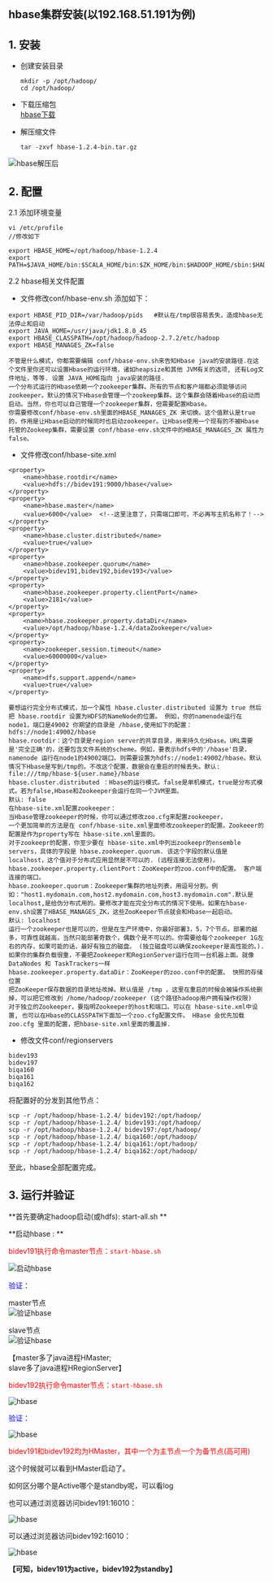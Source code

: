 
## hbase集群安装(以192.168.51.191为例)
## 1. 安装
* 创建安装目录 

    ```
    mkdir -p /opt/hadoop/  
    cd /opt/hadoop/
    ```

* 下载压缩包  
[hbase下载](http://archive.apache.org/dist/hbase/)

* 解压缩文件

    `tar -zxvf hbase-1.2.4-bin.tar.gz`

![hbase解压后](./image/hbase1.png)
## 2. 配置

2.1 添加环境变量

```
vi /etc/profile
//修改如下

export HBASE_HOME=/opt/hadoop/hbase-1.2.4
export PATH=$JAVA_HOME/bin:$SCALA_HOME/bin:$ZK_HOME/bin:$HADOOP_HOME/sbin:$HADOOP_HOME/bin:$HBASE_HOME/bin:$M2_HOME/bin:$PATH
```


2.2 hbase相关文件配置

*  文件修改conf/hbase-env.sh  添加如下：

```
export HBASE_PID_DIR=/var/hadoop/pids   #默认在/tmp很容易丢失，造成hbase无法停止和启动
export JAVA_HOME=/usr/java/jdk1.8.0_45
export HBASE_CLASSPATH=/opt/hadoop/hadoop-2.7.2/etc/hadoop
export HBASE_MANAGES_ZK=false
```

    不管是什么模式，你都需要编辑 conf/hbase-env.sh来告知Hbase java的安装路径.在这个文件里你还可以设置Hbase的运行环境，诸如heapsize和其他 JVM有关的选项, 还有Log文件地址，等等. 设置 JAVA_HOME指向 java安装的路径.
    一个分布式运行的Hbase依赖一个zookeeper集群。所有的节点和客户端都必须能够访问zookeeper。默认的情况下Hbase会管理一个zookeep集群。这个集群会随着Hbase的启动而启动。当然，你也可以自己管理一个zookeeper集群，但需要配置Hbase。
    你需要修改conf/hbase-env.sh里面的HBASE_MANAGES_ZK 来切换。这个值默认是true的，作用是让Hbase启动的时候同时也启动zookeeper。让Hbase使用一个现有的不被Hbase托管的Zookeep集群，需要设置 conf/hbase-env.sh文件中的HBASE_MANAGES_ZK 属性为 false。

* 文件修改conf/hbase-site.xml

```
<property>  
    <name>hbase.rootdir</name>  
    <value>hdfs://bidev191:9000/hbase</value>  
</property>  
<property>  
    <name>hbase.master</name>  
    <value>6000</value>  <!--这里注意了，只需端口即可，不必再写主机名称了！-->
</property>  
<property>  
    <name>hbase.cluster.distributed</name>  
    <value>true</value>  
</property>  
<property>  
    <name>hbase.zookeeper.quorum</name>  
    <value>bidev191,bidev192,bidev193</value>  
</property>  
<property>  
    <name>hbase.zookeeper.property.clientPort</name>  
    <value>2181</value>  
</property>  
<property>    
    <name>hbase.zookeeper.property.dataDir</name>    
    <value>/opt/hadoop/hbase-1.2.4/dataZookeeper</value>    
</property>    
<property>  
    <name>zookeeper.session.timeout</name>  
    <value>60000000</value>  
</property>  
<property>  
    <name>dfs.support.append</name>  
    <value>true</value>  
</property>  
```

    要想运行完全分布式模式，加一个属性 hbase.cluster.distributed 设置为 true 然后把 hbase.rootdir 设置为HDFS的NameNode的位置。 例如，你的namenode运行在node1，端口是49002 你期望的目录是 /hbase,使用如下的配置：hdfs://node1:49002/hbase
    hbase.rootdir：这个目录是region server的共享目录，用来持久化Hbase。URL需要是'完全正确'的，还要包含文件系统的scheme。例如，要表示hdfs中的'/hbase'目录，namenode 运行在node1的49002端口。则需要设置为hdfs://node1:49002/hbase。默认情况下Hbase是写到/tmp的。不改这个配置，数据会在重启的时候丢失。默认: file:///tmp/hbase-${user.name}/hbase
    hbase.cluster.distributed ：Hbase的运行模式。false是单机模式，true是分布式模式。若为false,Hbase和Zookeeper会运行在同一个JVM里面。
    默认: false
    在hbase-site.xml配置zookeeper：
    当Hbase管理zookeeper的时候，你可以通过修改zoo.cfg来配置zookeeper，
    一个更加简单的方法是在 conf/hbase-site.xml里面修改zookeeper的配置。Zookeeer的配置是作为property写在 hbase-site.xml里面的。
    对于zookeepr的配置，你至少要在 hbase-site.xml中列出zookeepr的ensemble servers，具体的字段是 hbase.zookeeper.quorum. 该这个字段的默认值是 localhost，这个值对于分布式应用显然是不可以的. (远程连接无法使用)。
    hbase.zookeeper.property.clientPort：ZooKeeper的zoo.conf中的配置。 客户端连接的端口。
    hbase.zookeeper.quorum：Zookeeper集群的地址列表，用逗号分割。例如："host1.mydomain.com,host2.mydomain.com,host3.mydomain.com".默认是localhost,是给伪分布式用的。要修改才能在完全分布式的情况下使用。如果在hbase-env.sh设置了HBASE_MANAGES_ZK，这些ZooKeeper节点就会和Hbase一起启动。
    默认: localhost
    运行一个zookeeper也是可以的，但是在生产环境中，你最好部署3，5，7个节点。部署的越多，可靠性就越高，当然只能部署奇数个，偶数个是不可以的。你需要给每个zookeeper 1G左右的内存，如果可能的话，最好有独立的磁盘。 (独立磁盘可以确保zookeeper是高性能的。).如果你的集群负载很重，不要把Zookeeper和RegionServer运行在同一台机器上面。就像DataNodes 和 TaskTrackers一样
    hbase.zookeeper.property.dataDir：ZooKeeper的zoo.conf中的配置。 快照的存储位置
    把ZooKeeper保存数据的目录地址改掉。默认值是 /tmp ，这里在重启的时候会被操作系统删掉，可以把它修改到 /home/hadoop/zookeeper (这个路径hadoop用户拥有操作权限)
    对于独立的Zookeeper，要指明Zookeeper的host和端口。可以在 hbase-site.xml中设置, 也可以在Hbase的CLASSPATH下面加一个zoo.cfg配置文件。 HBase 会优先加载 zoo.cfg 里面的配置，把hbase-site.xml里面的覆盖掉.

*  修改文件conf/regionservers

```
bidev193
bidev197
biqa160
biqa161
biqa162
```

将配置好的分发到其他节点：

```
scp -r /opt/hadoop/hbase-1.2.4/ bidev192:/opt/hadoop/
scp -r /opt/hadoop/hbase-1.2.4/ bidev193:/opt/hadoop/
scp -r /opt/hadoop/hbase-1.2.4/ bidev197:/opt/hadoop/
scp -r /opt/hadoop/hbase-1.2.4/ biqa160:/opt/hadoop/
scp -r /opt/hadoop/hbase-1.2.4/ biqa161:/opt/hadoop/
scp -r /opt/hadoop/hbase-1.2.4/ biqa162:/opt/hadoop/
```

至此，hbase全部配置完成。

## 3. 运行并验证

**首先要确定hadoop启动(或hdfs): start-all.sh  **

**启动hbase :  **   

<font color="red">bidev191执行命令master节点：`start-hbase.sh`</font>  

![启动hbase](./image/hbase2.png) 

<font color="blue"> 验证：  </font>

master节点  
![验证hbase](./image/hbase3.png)  

slave节点  
![验证hbase](./image/hbase4.png)  

【master多了java进程HMaster;  
  slave多了java进程HRegionServer】


<font color="red">bidev192执行命令master节点：`start-hbase.sh`</font>

![hbase](./image/hbase5.png)  

<font color="blue"> 验证：  </font>

![hbase](./image/hbase6.png)  



<font color="red">bidev191和bidev192均为HMaster，其中一个为主节点一个为备节点(高可用)</font>

这个时候就可以看到HMaster启动了。

如何区分哪个是Active哪个是standby呢，可以看log

也可以通过浏览器访问bidev191:16010：

![hbase](./image/hbase7.png)  

可以通过浏览器访问bidev192:16010：

![hbase](./image/hbase8.png)  

**【可知，bidev191为active，bidev192为standby】**














